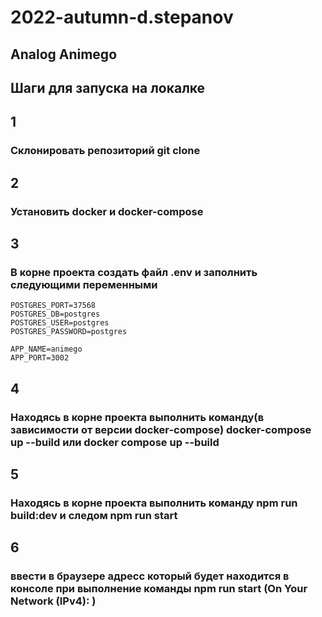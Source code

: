 # 2022-autumn-d.stepanov
## Analog Animego


## Шаги для запуска на локалке

## 1 

### Склонировать репозиторий git clone

## 2

### Установить docker и docker-compose

## 3

### В корне проекта создать файл .env и заполнить следующими переменными
```
POSTGRES_PORT=37568
POSTGRES_DB=postgres
POSTGRES_USER=postgres
POSTGRES_PASSWORD=postgres

APP_NAME=animego
APP_PORT=3002
```

## 4

### Находясь в корне проекта выполнить команду(в зависимости от версии docker-compose) docker-compose up --build или docker compose up --build

## 5

### Находясь в корне проекта выполнить команду npm run build:dev и следом npm run start

## 6

### ввести в браузере адресс который будет находится в консоле при выполнение команды npm run start (On Your Network (IPv4): <adress>)
